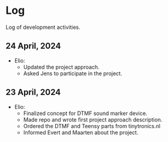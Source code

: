 # Log
Log of development activities.

## 24 April, 2024
- Elio:
  - Updated the project approach.
  - Asked Jens to participate in the project.

## 23 April, 2024
- Elio:
  - Finalized concept for DTMF sound marker device.
  - Made repo and wrote first project approach description.
  - Ordered the DTMF and Teensy parts from tinytronics.nl
  - Informed Evert and Maarten about the project.
 